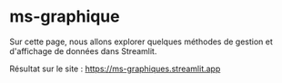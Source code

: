 # ms-graphique

Sur cette page, nous allons explorer quelques méthodes de gestion et d'affichage de données dans Streamlit.

Résultat sur le site : https://ms-graphiques.streamlit.app
